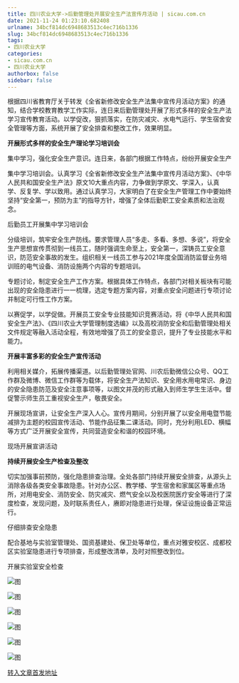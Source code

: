```yaml
---
title: 四川农业大学->后勤管理处开展安全生产法宣传月活动 | sicau.com.cn
date: 2021-11-24 01:23:10.682408
urlname: 34bcf814dc6948683513c4ec716b1336
slug: 34bcf814dc6948683513c4ec716b1336
tags: 
- 四川农业大学
categories:
- sicau.com.cn
- 四川农业大学
authorbox: false
sidebar: false
---
```

根据四川省教育厅关于转发《全省新修改安全生产法集中宣传月活动方案》的通知，结合学校教育教学工作实际，连日来后勤管理处开展了形式多样的安全生产法学习宣传教育活动。以学促改，狠抓落实，在防灾减灾、水电气运行、学生宿舍安全管理等方面，系统开展了安全排查和整改工作，效果明显。  

**开展形式多样的安全生产理论学习培训会**  

集中学习，强化安全生产意识。连日来，各部门根据工作特点，纷纷开展安全生产
<!--more-->
集中学习培训会。认真学习《全省新修改安全生产法集中宣传月活动方案》、《中华人民共和国安全生产法》原文10大重点内容，力争做到学原文、学深入，认真学、反复学、学以致用。通过认真学习，大家明白了在安全生产管理工作中要始终坚持“安全第一，预防为主”的指导方针，增强了全体后勤职工安全素质和法治观念。

后勤员工开展集中学习培训会

分级培训，筑牢安全生产防线。要求管理人员“多走、多看、多想、多说”，将安全生产思想宣传贯彻到一线员工，随时强调生命至上，安全第一，深铸员工安全意识，防范安全事故的发生。组织相关一线员工参与2021年度全国消防监督业务培训班的电气设备、消防设施两个内容的专题培训。

专题讨论，制定安全生产工作方案。根据具体工作特点，各部门对相关板块有可能出现的安全隐患进行一一梳理，选定专题方案内容，对重点安全问题进行专项讨论并制定可行性工作方案。

以赛促学，以学促做。开展员工安全专业技能知识竞赛活动，将《中华人民共和国安全生产法》、《四川农业大学管理制度选编》以及高校消防安全和后勤管理处相关文件规定等融入活动全程，有效地增强了员工的安全意识，提升了专业技能水平和能力。

**开展丰富多彩的安全生产宣传活动**

利用相关媒介，拓展传播渠道。以后勤管理处官网、川农后勤微信公众号、QQ工作群及微博、微信工作群等为载体，将安全生产法知识、安全用水用电常识、身边的安全隐患防范及安全注意事项等，以图文并茂的形式融入到师生学生生活中。督促警示师生员工重视安全生产，敬畏安全。

开展现场宣讲，让安全生产深入人心。宣传月期间，分别开展了以安全用电暨节能减排为主题的校园宣传活动、节能作品征集二课活动。同时，充分利用LED、横幅等方式广泛开展安全宣传，共同营造安全和谐的校园环境。

现场开展宣讲活动

**持续开展安全生产检查及整改**

切实加强事前预防，强化隐患排查治理。全处各部门持续开展安全排查，从源头上消除各级各类安全事故隐患。针对办公区、教学楼、学生宿舍和家属区等重点场所，对用电安全、消防安全、防灾减灾、燃气安全以及校医院医疗安全等进行了深度检查，发现问题，及时联系责任人，赓即对隐患进行处理，保证设施设备正常运行。

仔细排查安全隐患

配合基地与实验室管理处、国资基建处、保卫处等单位，重点对雅安校区、成都校区实验室隐患进行专项排查，形成整改清单，及时对照整改到位。

开展实验室安全检查

![图](https://news.sicau.edu.cn/__local/2/4F/3D/DB56B4D68809F12F023621D65C6_AA0CD844_64A29.png)

![图](https://news.sicau.edu.cn/__local/4/A4/14/9D54B29967A1485D6D62277205B_5ED8BA24_65CBA.png)

![图](https://news.sicau.edu.cn/__local/C/E1/51/81C1F63BEFB600C746A9A652BDC_D1152AE6_5A268.png)

![图](https://news.sicau.edu.cn/__local/2/54/C7/5D7694652DE5C924A077692F5EF_B32EBFF7_6D800.png)

![图](https://news.sicau.edu.cn/__local/F/FA/60/CA6B6FB9C9CB1E28A7160013A30_AD7E9CD7_6EC88.png)

![图](https://news.sicau.edu.cn/__local/E/1E/57/E040DD30F0F69DF020CF12C5E22_8D085C93_84C71.png)

[转入文章首发地址](https://news.sicau.edu.cn/info/1078/65639.htm)